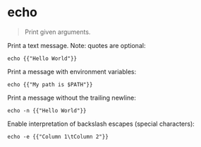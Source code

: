 echo
====

> Print given arguments.

Print a text message. Note: quotes are optional:

    echo {{"Hello World"}}

Print a message with environment variables:

    echo {{"My path is $PATH"}}

Print a message without the trailing newline:

    echo -n {{"Hello World"}}

Enable interpretation of backslash escapes (special characters):

    echo -e {{"Column 1\tColumn 2"}}
